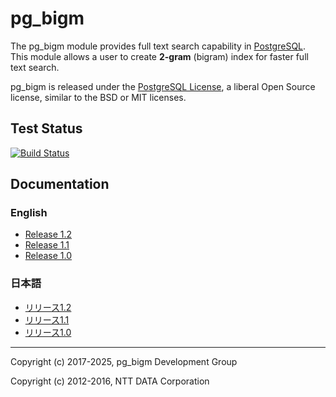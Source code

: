 # pg_bigm

The pg_bigm module provides full text search capability in [PostgreSQL](https://www.postgresql.org/).
This module allows a user to create **2-gram** (bigram) index for faster full text search.

pg_bigm is released under the [PostgreSQL License](https://opensource.org/licenses/postgresql), a liberal Open Source license, similar to the BSD or MIT licenses.

## Test Status

[![Build Status](https://github.com/pgbigm/pg_bigm/actions/workflows/test.yml/badge.svg)](https://github.com/pgbigm/pg_bigm/actions/workflows/test.yml)

## Documentation

### English

* [Release 1.2](docs/pg_bigm_en.md)
* [Release 1.1](../REL1_1_STABLE/docs/pg_bigm_en.md)
* [Release 1.0](../REL1_0_STABLE/docs/pg_bigm_en.md)

### 日本語

* [リリース1.2](docs/pg_bigm.md)
* [リリース1.1](../REL1_1_STABLE/docs/pg_bigm.md)
* [リリース1.0](../REL1_0_STABLE/docs/pg_bigm.md)

*****

Copyright (c) 2017-2025, pg_bigm Development Group

Copyright (c) 2012-2016, NTT DATA Corporation
